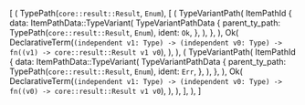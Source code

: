 [
    (
        TypePath(`core::result::Result`, `Enum`),
        [
            (
                TypeVariantPath(
                    ItemPathId {
                        data: ItemPathData::TypeVariant(
                            TypeVariantPathData {
                                parent_ty_path: TypePath(`core::result::Result`, `Enum`),
                                ident: `Ok`,
                            },
                        ),
                    },
                ),
                Ok(
                    DeclarativeTerm(`(independent v1: Type) -> (independent v0: Type) -> fn((v1) -> core::result::Result v1 v0`),
                ),
            ),
            (
                TypeVariantPath(
                    ItemPathId {
                        data: ItemPathData::TypeVariant(
                            TypeVariantPathData {
                                parent_ty_path: TypePath(`core::result::Result`, `Enum`),
                                ident: `Err`,
                            },
                        ),
                    },
                ),
                Ok(
                    DeclarativeTerm(`(independent v1: Type) -> (independent v0: Type) -> fn((v0) -> core::result::Result v1 v0`),
                ),
            ),
        ],
    ),
]